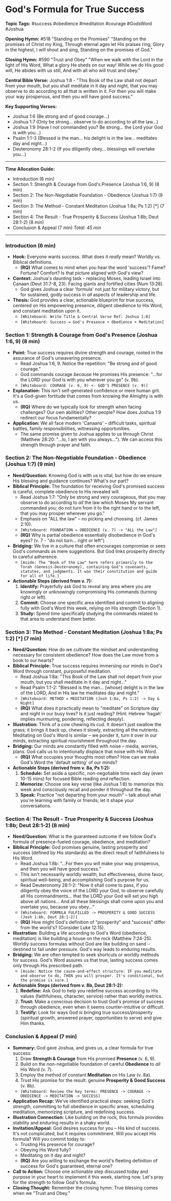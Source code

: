 # God's Formula for True Success

**Topic Tags:** #success #obedience #meditation #courage #GodsWord #Joshua

**Opening Hymn:** #518 "Standing on the Promises" "Standing on the promises of
Christ my King, Through eternal ages let His praises ring; Glory in the highest,
I will shout and sing, Standing on the promises of God."

**Closing Hymn:** #590 "Trust and Obey" "When we walk with the Lord in the light
of His Word, What a glory He sheds on our way! While we do His good will, He
abides with us still, And with all who will trust and obey."

**Central Bible Verse:** Joshua 1:8 - "This Book of the Law shall not depart
from your mouth, but you shall meditate in it day and night, that you may
observe to do according to all that is written in it. For then you will make
your way prosperous, and then you will have good success."

**Key Supporting Verses:**

- Joshua 1:6 (Be strong and of good courage...)
- Joshua 1:7 (Only be strong... observe to do according to all the law...)
- Joshua 1:9 (Have I not commanded you? Be strong... the Lord your God is with
  you...)
- Psalm 1:1-3 (Blessed is the man... his delight is in the law... meditates day
  and night...)
- Deuteronomy 28:1-2 (If you diligently obey... blessings will overtake you...)

---

**Time Allocation Guide:**

- Introduction (6 min)
- Section 1: Strength & Courage from God's Presence (Joshua 1:6, 9) (8 min)
- Section 2: The Non-Negotiable Foundation - Obedience (Joshua 1:7) (9 min)
- Section 3: The Method - Constant Meditation (Joshua 1:8a; Ps 1:2) [*] (7 min)
- Section 4: The Result - True Prosperity & Success (Joshua 1:8b; Deut 28:1-2)
  (8 min)
- Conclusion & Appeal (7 min) _Total: 45 min_

---

### Introduction (6 min)

- **Hook:** Everyone wants success. What does it _really_ mean? Worldly vs.
  Biblical definitions.
  - **(RQ)** What comes to mind when you hear the word 'success'? Fame? Fortune?
    Comfort? Is that picture aligned with God's view?
- **Context:** Joshua's daunting task - replacing Moses, leading Israel into
  Canaan (Deut 31:7-8, 23). Facing giants and fortified cities (Num 13:28).
  - God gives Joshua a clear 'formula' not just for military victory, but for
    sustained, godly success in _all_ aspects of leadership and life.
- **Thesis:** God provides a clear, actionable blueprint for true success,
  centered on His empowering presence, diligent obedience to His Word, and
  constant meditation upon it.
  - `[Whiteboard: Write Title & Central Verse Ref: Joshua 1:8]`
  - `[Whiteboard: Success = God's Presence + Obedience + Meditation]`

### Section 1: Strength & Courage from God's Presence (Joshua 1:6, 9) (8 min)

- **Point:** True success requires divine strength and courage, rooted in the
  assurance of God's unwavering presence.
  - Read Joshua 1:6, 9. Notice the repetition: "Be strong and of good courage."
  - God commands courage _because_ He promises His presence: "...for the LORD
    your God is with you wherever you go" (v. 9b).
  - `[Whiteboard: COURAGE (v. 6, 9) <- GOD'S PRESENCE (v. 9)]`
- **Explanation:** This isn't self-generated confidence or mere human grit. It's
  a God-given fortitude that comes from knowing the Almighty is with us.
  - **(RQ)** Where do we typically look for strength when facing challenges? Our
    own abilities? Other people? How does Joshua 1:9 redirect our focus
    fundamentally?
- **Application:** We all face modern 'Canaans' – difficult tasks, spiritual
  battles, family responsibilities, witnessing opportunities.
  - The same promise given to Joshua applies to us through Christ (Matthew
    28:20: "...lo, I am with you always..."). We can access this strength
    through prayer and faith.

### Section 2: The Non-Negotiable Foundation - Obedience (Joshua 1:7) (9 min)

- **Need/Question:** Knowing God is with us is vital, but how do we ensure His
  blessing and guidance continues? What's our part?
- **Biblical Principle:** The foundation for receiving God's promised success is
  careful, complete obedience to His revealed will.
  - Read Joshua 1:7: "Only be strong and very courageous, that you may observe
    to do according to _all_ the law which Moses My servant commanded you; do
    not turn from it to the right hand or to the left, that you may prosper
    wherever you go."
  - Emphasis on "ALL the law" – no picking and choosing. (cf. James 2:10).
  - `[Whiteboard: FOUNDATION = OBEDIENCE (v. 7) -> "ALL the Law"]`
  - **(RQ)** Why is partial obedience essentially disobedience in God's eyes?
    (v. 7 - "do not turn... right or left")
- **Bridging:** We live in a culture that often encourages compromise or sees
  God's commands as mere suggestions. But God links prosperity directly to
  careful adherence.
  - `[Aside: The "Book of the Law" here refers primarily to the Torah (Genesis-Deuteronomy), containing God's covenants, statutes, and judgments. It was their constitution and guide for all of life.]`
- **Actionable Steps (derived from v. 7):**
  1.  **Identify:** Prayerfully ask God to reveal any area where you are
      knowingly or unknowingly compromising His commands (turning right or
      left).
  2.  **Commit:** Choose one specific area identified and commit to aligning
      fully with God's Word this week, relying on His strength (Section 1).
  3.  **Study:** Spend time specifically studying the commands related to that
      area to understand them better.

### Section 3: The Method - Constant Meditation (Joshua 1:8a; Ps 1:2) [*] (7 min)

- **Need/Question:** How do we cultivate the mindset and understanding necessary
  for consistent obedience? How does the Law move from a book to our hearts?
- **Biblical Principle:** True success requires immersing our minds in God's
  Word through constant, purposeful meditation.
  - Read Joshua 1:8a: "This Book of the Law shall not depart from your mouth,
    but you shall meditate in it day and night..."
  - Read Psalm 1:1-2: "Blessed is the man... [whose] delight is in the law of
    the LORD, And in His law he meditates day and night."
  - `[Whiteboard: METHOD = MEDITATION (Josh 1:8a, Ps 1:2) -> Day & Night]`
  - **(RQ)** What does it practically mean to "meditate" on Scripture day and
    night in our busy lives? Is it just reading? (Hint: Hebrew 'hagah' implies
    murmuring, pondering, reflecting deeply).
- **Illustration:** Think of a cow chewing its cud. It doesn't just swallow the
  grass; it brings it back up, chews it slowly, extracting all the nutrients.
  Meditating on God's Word is similar – we ponder it, turn it over in our minds,
  extracting spiritual nourishment throughout the day.
- **Bridging:** Our minds are constantly filled with noise – media, worries,
  plans. God calls us to intentionally displace that noise with His Word.
  - **(RQ)** What occupies your thoughts most often? How can we make God's Word
    the 'default setting' of our minds?
- **Actionable Steps (derived from v. 8a, Ps 1:2):**
  1.  **Schedule:** Set aside a specific, non-negotiable time each day (even
      10-15 mins) for focused Bible reading _and_ reflection.
  2.  **Memorize:** Choose one key verse (like Joshua 1:8) to memorize this week
      and consciously recall and ponder it throughout the day.
  3.  **Speak:** Practice "not departing from your mouth" – talk about what
      you're learning with family or friends; let it shape your conversations.

### Section 4: The Result - True Prosperity & Success (Joshua 1:8b; Deut 28:1-2) (8 min)

- **Need/Question:** What is the guaranteed outcome if we follow God's formula
  of presence-fueled courage, obedience, and meditation?
- **Biblical Principle:** God promises genuine, lasting prosperity and success
  (defined by His standards) as the direct result of faithfulness to His Word.
  - Read Joshua 1:8b: "...For then you will make your way prosperous, and then
    you will have good success."
  - This isn't necessarily worldly wealth, but effectiveness, divine favor,
    spiritual well-being, and accomplishing God's purpose for us.
  - Read Deuteronomy 28:1-2: "Now it shall come to pass, if you diligently obey
    the voice of the LORD your God, to observe carefully all His commandments...
    that the LORD your God will set you high above all nations... And all these
    blessings shall come upon you and overtake you, because you obey..."
  - `[Whiteboard: FORMULA FULFILLED -> PROSPERITY & GOOD SUCCESS (Josh 1:8b, Deut 28:1-2)]`
  - **(RQ)** How might God's definition of "prosperity" and "success" differ
    from the world's? (Consider Luke 12:15).
- **Illustration:** Building a life according to God's Word (obedience,
  meditation) is like building a house on the rock (Matthew 7:24-25). Worldly
  success formulas without God are like building on sand – destined to fail
  under pressure. God's way leads to enduring results.
- **Bridging:** We are often tempted to seek shortcuts or worldly methods for
  success. God's Word assures us that true, lasting success comes only through
  His prescribed path.
  - `[Aside: Notice the cause-and-effect structure: IF you meditate and observe to do, THEN you will prosper. It's conditional, but the promise is sure.]`
- **Actionable Steps (derived from v. 8b, Deut 28:1-2):**
  1.  **Redefine:** Ask God to help you redefine success according to His values
      (faithfulness, character, service) rather than worldly metrics.
  2.  **Trust:** Make a conscious decision to trust God's promise of success
      through obedience, even when it seems counter-intuitive or difficult.
  3.  **Testify:** Look for ways God _is_ bringing true success/prosperity
      (spiritual growth, answered prayer, opportunities to serve) and give Him
      thanks.

### Conclusion & Appeal (7 min)

- **Summary:** God gave Joshua, and gives us, a clear formula for true success:
  1.  Draw **Strength & Courage** from His promised **Presence** (v. 6, 9).
  2.  Build on the non-negotiable foundation of careful **Obedience** to _all_
      His Word (v. 7).
  3.  Employ the method of constant **Meditation** on His Law (v. 8a).
  4.  Trust His promise for the result: genuine **Prosperity & Good Success**
      (v. 8b).
  - `[Whiteboard: Review the key terms: PRESENCE -> COURAGE -> OBEDIENCE -> MEDITATION -> SUCCESS]`
- **Application Recap:** We've identified practical steps: seeking God's
  strength, committing to full obedience in specific areas, scheduling
  meditation, memorizing scripture, and redefining success.
- **Illustration Connection:** Like building on the rock, this formula provides
  stability and enduring results in a shaky world.
- **Invitation/Appeal:** God desires success for you – His kind of success. It's
  not complicated, but it requires commitment. Will you accept His formula? Will
  you commit today to:
  - Trusting His presence for courage?
  - Obeying His Word fully?
  - Meditating on it day and night?
  - **(RQ)** Are you willing to exchange the world's fleeting definition of
    success for God's guaranteed, eternal one?
- **Call to Action:** Choose one actionable step discussed today and purpose in
  your heart to implement it this week, starting now. Let's pray for the
  strength to follow God's formula.
- **Closing Thought:** Remember the closing hymn: True blessing comes when we
  "Trust and Obey."
